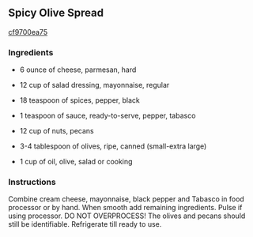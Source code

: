 ## Spicy Olive Spread

[cf9700ea75](http://www.food.com/recipe/spicy-olive-spread-61564)

### Ingredients

 - 6 ounce of cheese, parmesan, hard

 - 12 cup of salad dressing, mayonnaise, regular

 - 18 teaspoon of spices, pepper, black

 - 1 teaspoon of sauce, ready-to-serve, pepper, tabasco

 - 12 cup of nuts, pecans

 - 3-4 tablespoon of olives, ripe, canned (small-extra large)

 - 1 cup of oil, olive, salad or cooking

### Instructions

Combine cream cheese, mayonnaise, black pepper and Tabasco in food processor or by hand. When smooth add remaining ingredients. Pulse if using processor. DO NOT OVERPROCESS! The olives and pecans should still be identifiable. Refrigerate till ready to use.
